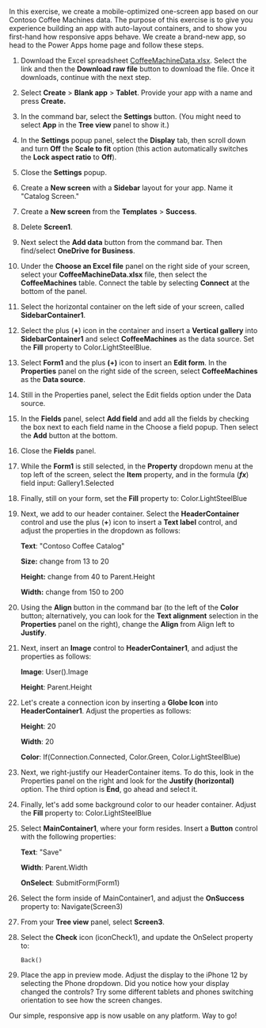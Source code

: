 In this exercise, we create a mobile-optimized one-screen app based on our Contoso Coffee Machines data. The purpose of this exercise is to give you experience building an app with auto-layout containers, and to show you first-hand how responsive apps behave. We create a brand-new app, so head to the Power Apps home page and follow these steps.

1. Download the Excel spreadsheet [CoffeeMachineData.xlsx](https://github.com/MicrosoftDocs/mslearn-developer-tools-power-platform/blob/master/power-apps/coffee-machine-data/CoffeeMachineData.xlsx). Select the link and then the **Download raw file** button to download the file. Once it downloads, continue with the next step.

1. Select **Create** > **Blank app** > **Tablet**. Provide your app with a name and press **Create.**

1. In the command bar, select the **Settings** button. (You might need to select **App** in the **Tree view** panel to show it.)

1. In the **Settings** popup panel, select the **Display** tab, then scroll down and turn **Off** the **Scale to fit** option (this action automatically switches the **Lock aspect ratio** to **Off**).

1. Close the **Settings** popup.

1. Create a **New screen** with a **Sidebar** layout for your app. Name it "Catalog Screen."

1. Create a **New screen** from the **Templates** > **Success**.

1. Delete **Screen1**.

1. Next select the **Add data** button from the command bar. Then find/select **OneDrive for Business**.

1. Under the **Choose an Excel file** panel on the right side of your screen, select your **CoffeeMachineData.xlsx** file, then select the **CoffeeMachines** table. Connect the table by selecting **Connect** at the bottom of the panel.

1. Select the horizontal container on the left side of your screen, called **SidebarContainer1**.

1. Select the plus (**+**) icon in the container and insert a **Vertical gallery** into **SidebarContainer1** and select **CoffeeMachines** as the data source. Set the **Fill** property to Color.LightSteelBlue.

1. Select **Form1** and the plus **(+)** icon to insert an **Edit form**. In the **Properties** panel on the right side of the screen, select **CoffeeMachines** as the **Data source**.

1. Still in the Properties panel, select the Edit fields option under the Data source.

1. In the **Fields** panel, select **Add field** and add all the fields by checking the box next to each field name in the Choose a field popup. Then select the **Add** button at the bottom.

1. Close the **Fields** panel.

1. While the **Form1** is still selected, in the **Property** dropdown menu at the top left of the screen, select the **Item** property, and in the formula (***fx***) field input: Gallery1.Selected

1. Finally, still on your form, set the **Fill** property to: Color.LightSteelBlue

1. Next, we add to our header container. Select the **HeaderContainer** control and use the plus (**+**) icon to insert a **Text label** control, and adjust the properties in the dropdown as follows:

   **Text**: "Contoso Coffee Catalog"

   **Size:** change from 13 to 20

   **Height:** change from 40 to Parent.Height

   **Width:** change from 150 to 200

1. Using the **Align** button in the command bar (to the left of the **Color** button; alternatively, you can look for the **Text alignment** selection in the **Properties** panel on the right), change the **Align** from Align left to **Justify**.

1. Next, insert an **Image** control to **HeaderContainer1**, and adjust the properties as follows:

   **Image**: User().Image

   **Height**: Parent.Height

1. Let's create a connection icon by inserting a **Globe Icon** into **HeaderContainer1**. Adjust the properties as follows:

   **Height**: 20

   **Width**: 20

   **Color**: If(Connection.Connected, Color.Green, Color.LightSteelBlue)

1. Next, we right-justify our HeaderContainer items. To do this, look in the Properties panel on the right and look for the **Justify (horizontal)** option. The third option is **End**, go ahead and select it.

1. Finally, let's add some background color to our header container. Adjust the **Fill** property to: Color.LightSteelBlue

1. Select **MainContainer1**, where your form resides. Insert a **Button** control with the following properties:

   **Text**: "Save"

   **Width**: Parent.Width

   **OnSelect**: SubmitForm(Form1)

1. Select the form inside of MainContainer1, and adjust the **OnSuccess** property to: Navigate(Screen3)

1. From your **Tree view** panel, select **Screen3**.

1. Select the **Check** icon (iconCheck1), and update the OnSelect property to:

   `Back()`

1. Place the app in preview mode. Adjust the display to the iPhone 12 by selecting the Phone dropdown. Did you notice how your display changed the controls? Try some different tablets and phones switching orientation to see how the screen changes.

Our simple, responsive app is now usable on any platform. Way to go!
